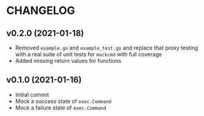 # CHANGELOG

## v0.2.0 (2021-01-18)

* Removed `example.go` and `example_test.go` and replace that proxy testing with a real suite of unit tests for `mockcmd` with full coverage
* Added missing return values for functions

## v0.1.0 (2021-01-16)

* Initial commit
* Mock a success state of `exec.Command`
* Mock a failure state of `exec.Command`
